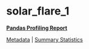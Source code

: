 # solar_flare_1

[**Pandas Profiling Report**](https://epistasislab.github.io/penn-ml-benchmarks/profile/solar_flare_1.html)

[Metadata](metadata.yaml) | [Summary Statistics](summary_stats.csv)

